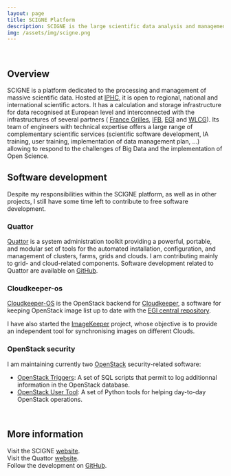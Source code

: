 ```yaml
---
layout: page
title: SCIGNE Platform
description: SCIGNE is the large scientific data analysis and management platform at IPHC.
img: /assets/img/scigne.png
---
```


<br />

## Overview

<p>
SCIGNE is a platform dedicated to the processing and management of massive
scientific data. Hosted at <a href="http://www.iphc.cnrs.fr" target="_blank">IPHC</a>,
it is open to regional, national and international scientific actors. It has
a calculation and storage infrastructure for data recognised at European level
and interconnected with the infrastructures of several partners (
<a href="http://www.france-grilles.fr" target="_blank">France Grilles</a>,
<a href="https://www.france-bioinformatique.fr/" target="_blank">IFB</a>,
<a href="https://www.egi.eu" target="_blank">EGI</a> and <a href="https://wlcg.web.cern.ch/" target="_blank">WLCG</a>).
Its team of engineers with technical expertise offers a large range of
complementary scientific services (scientific software development, IA training,
user training, implementation of data management plan, ...) allowing to
respond to the challenges of Big Data and the implementation of Open Science.
</p>

## Software development

Despite my responsibilities within the SCIGNE platform, as well as in other projects, I still have some time left to contribute to free software development.

### Quattor

<p>
<a href="https://www.quattor.org" target="_blank">Quattor</a> is a system
administration toolkit providing a powerful, portable, and modular set of
tools for the automated installation, configuration, and management of
clusters, farms, grids and clouds. I am contributing mainly to grid- and
cloud-related components. Software development related to Quattor are
available on <a href="https://github.com/Quattor" target="_blank">GitHub</a>.
</p>

### Cloudkeeper-os

<p>
<a href="https://github.com/Pansanel/cloudkeeper-os/" target="_blank">Cloudkeeper-OS</a>
is the OpenStack backend for  <a href="https://github.com/the-cloudkeeper-project/cloudkeeper" target="_blank">Cloudkeeper</a>,
a software for keeping OpenStack image list up to date with the
<a href="https://appdb.egi.eu" target="_blank">EGI central repository</a>.
</p>

<p>
I have also started the  <a href="https://github.com/Pansanel/imagekeeper" target="_blank">ImageKeeper</a>
project, whose objective is to provide an independent tool for synchronising
images on different Clouds.
</p>

### OpenStack security

<p>
I am maintaining currently two  <a href="https://www.openstack.org/" target="_blank">OpenStack</a>
security-related software:
</p>

<ul>
  <li>
    <a href="https://github.com/FranceGrilles/openstack-triggers" target="_blank">OpenStack Triggers</a>:
    A set of SQL scripts that permit to log additionnal information in the
    OpenStack database.
  </li>
  <li>
    <a href="https://github.com/Pansanel/openstack-user-tools" target="_blank">OpenStack User Tool</a>:
    A set of Python tools for helping day-to-day OpenStack operations.
  </li>
</ul>

<br />

## More information

Visit the SCIGNE [website](https://scigne.fr). <br />
Visit the Quattor [website](https://quattor.org). <br />
Follow the development on [GitHub](https://github.com/Pansanel).
